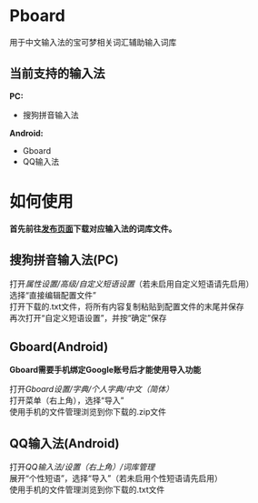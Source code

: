 # Pboard
用于中文输入法的宝可梦相关词汇辅助输入词库

当前支持的输入法
---
**PC:**
* 搜狗拼音输入法

**Android:**
* Gboard
* QQ输入法

如何使用
===
**首先前往[发布页面](https://github.com/MarkussLugia/Pboard/releases)下载对应输入法的词库文件。**

搜狗拼音输入法(PC)  
---
打开*属性设置/高级/自定义短语设置*（若未启用自定义短语请先启用）  
选择“直接编辑配置文件”  
打开下载的.txt文件，将所有内容复制粘贴到配置文件的末尾并保存  
再次打开“自定义短语设置”，并按“确定”保存

Gboard(Android)
---
**Gboard需要手机绑定Google账号后才能使用导入功能**  

打开*Gboard设置/字典/个人字典/中文（简体）*  
打开菜单（右上角），选择“导入”  
使用手机的文件管理浏览到你下载的.zip文件  

QQ输入法(Android)
---
打开*QQ输入法/设置（右上角）/词库管理*  
展开“个性短语”，选择“导入”（若未启用个性短语请先启用）  
使用手机的文件管理浏览到你下载的.txt文件  
